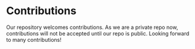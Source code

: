 # Contributions
Our repository welcomes contributions. As we are a private repo now, contributions will not be accepted until our repo is public. Looking forward to many contributions!
